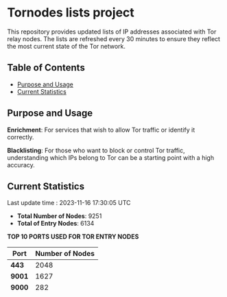 # Tornodes lists project

This repository provides updated lists of IP addresses associated with Tor relay nodes. The lists are refreshed every 30 minutes to ensure they reflect the most current state of the Tor network.

## Table of Contents

- [Purpose and Usage](#purpose-and-usage)
- [Current Statistics](#current-statistics)


## Purpose and Usage

**Enrichment**: For services that wish to allow Tor traffic or identify it correctly.

**Blacklisting**: For those who want to block or control Tor traffic, understanding which IPs belong to Tor can be a starting point with a high accuracy.

## Current Statistics

Last update time : 2023-11-16 17:30:05 UTC

- **Total Number of Nodes**: 9251
- **Total of Entry Nodes**: 6134

**TOP 10 PORTS USED FOR TOR ENTRY NODES**

| **Port** | **Number of Nodes** |
|------|-----------------|
| **443**   | 2048  |
| **9001**   | 1627  |
| **9000**   | 282  |
| **9100**   | 252  |
| **8443**   | 175  |
| **80**   | 131  |
| **143**   | 100  |
| **9002**   | 88  |
| **110**   | 84  |
| **8080**   | 58  |

